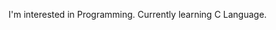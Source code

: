 I'm interested in Programming. Currently learning C Language.

<!---
JudahRuhben/JudahRuhben is a ✨ special ✨ repository because its `README.md` (this file) appears on your GitHub profile.
You can click the Preview link to take a look at your changes.
--->
